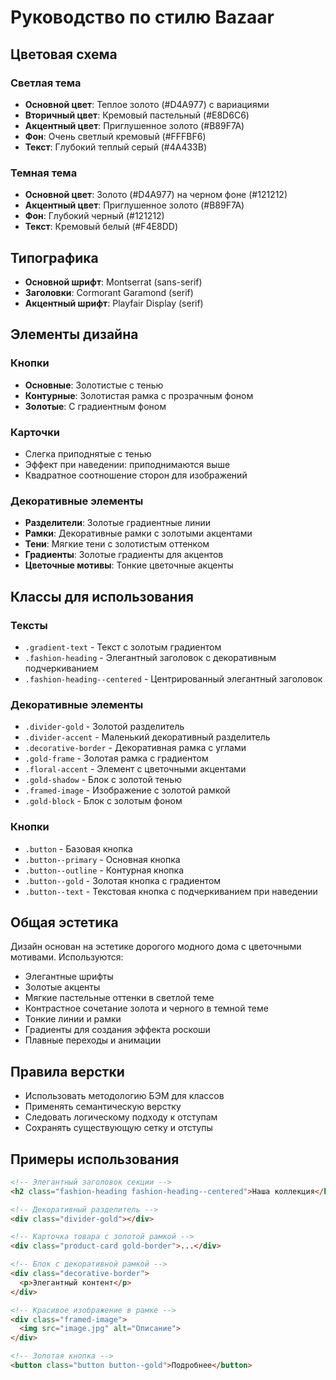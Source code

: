 # Руководство по стилю Bazaar

## Цветовая схема

### Светлая тема
- **Основной цвет**: Теплое золото (#D4A977) с вариациями
- **Вторичный цвет**: Кремовый пастельный (#E8D6C6)
- **Акцентный цвет**: Приглушенное золото (#B89F7A)
- **Фон**: Очень светлый кремовый (#FFFBF6)
- **Текст**: Глубокий теплый серый (#4A433B)

### Темная тема
- **Основной цвет**: Золото (#D4A977) на черном фоне (#121212)
- **Акцентный цвет**: Приглушенное золото (#B89F7A)
- **Фон**: Глубокий черный (#121212)
- **Текст**: Кремовый белый (#F4E8DD)

## Типографика

- **Основной шрифт**: Montserrat (sans-serif)
- **Заголовки**: Cormorant Garamond (serif)
- **Акцентный шрифт**: Playfair Display (serif)

## Элементы дизайна

### Кнопки
- **Основные**: Золотистые с тенью
- **Контурные**: Золотистая рамка с прозрачным фоном
- **Золотые**: С градиентным фоном

### Карточки
- Слегка приподнятые с тенью
- Эффект при наведении: приподнимаются выше
- Квадратное соотношение сторон для изображений

### Декоративные элементы
- **Разделители**: Золотые градиентные линии
- **Рамки**: Декоративные рамки с золотыми акцентами
- **Тени**: Мягкие тени с золотистым оттенком
- **Градиенты**: Золотые градиенты для акцентов
- **Цветочные мотивы**: Тонкие цветочные акценты

## Классы для использования

### Тексты
- `.gradient-text` - Текст с золотым градиентом
- `.fashion-heading` - Элегантный заголовок с декоративным подчеркиванием
- `.fashion-heading--centered` - Центрированный элегантный заголовок

### Декоративные элементы
- `.divider-gold` - Золотой разделитель
- `.divider-accent` - Маленький декоративный разделитель
- `.decorative-border` - Декоративная рамка с углами
- `.gold-frame` - Золотая рамка с градиентом
- `.floral-accent` - Элемент с цветочными акцентами
- `.gold-shadow` - Блок с золотой тенью
- `.framed-image` - Изображение с золотой рамкой
- `.gold-block` - Блок с золотым фоном

### Кнопки
- `.button` - Базовая кнопка
- `.button--primary` - Основная кнопка
- `.button--outline` - Контурная кнопка
- `.button--gold` - Золотая кнопка с градиентом
- `.button--text` - Текстовая кнопка с подчеркиванием при наведении

## Общая эстетика

Дизайн основан на эстетике дорогого модного дома с цветочными мотивами. Используются:
- Элегантные шрифты
- Золотые акценты
- Мягкие пастельные оттенки в светлой теме
- Контрастное сочетание золота и черного в темной теме
- Тонкие линии и рамки
- Градиенты для создания эффекта роскоши
- Плавные переходы и анимации

## Правила верстки

- Использовать методологию БЭМ для классов
- Применять семантическую верстку
- Следовать логическому подходу к отступам
- Сохранять существующую сетку и отступы

## Примеры использования

```html
<!-- Элегантный заголовок секции -->
<h2 class="fashion-heading fashion-heading--centered">Наша коллекция</h2>

<!-- Декоративный разделитель -->
<div class="divider-gold"></div>

<!-- Карточка товара с золотой рамкой -->
<div class="product-card gold-border">...</div>

<!-- Блок с декоративной рамкой -->
<div class="decorative-border">
  <p>Элегантный контент</p>
</div>

<!-- Красивое изображение в рамке -->
<div class="framed-image">
  <img src="image.jpg" alt="Описание">
</div>

<!-- Золотая кнопка -->
<button class="button button--gold">Подробнее</button>
``` 